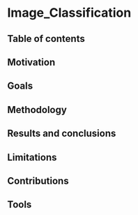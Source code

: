 # Image_Classification

## Table of contents

## Motivation

## Goals

## Methodology

## Results and conclusions

## Limitations

## Contributions

## Tools
